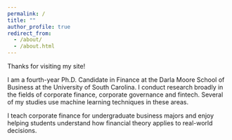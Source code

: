 ```yaml
---
permalink: /
title: ""
author_profile: true
redirect_from: 
  - /about/
  - /about.html
---
```


Thanks for visiting my site!


I am a fourth-year Ph.D. Candidate in Finance at the Darla Moore School of Business at the University of South Carolina. I conduct research broadly in the fields of corporate finance, corporate governance and fintech. Several of my studies use machine learning techniques in these areas. 

I teach  corporate finance for undergraduate business majors and enjoy helping students understand how financial theory applies to real-world decisions.
